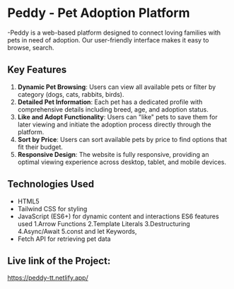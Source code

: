 # Peddy - Pet Adoption Platform

-Peddy is a web-based platform designed to connect loving families with pets in need of adoption. Our user-friendly interface makes it easy to browse, search.

## Key Features

1. **Dynamic Pet Browsing**: Users can view all available pets or filter by category (dogs, cats, rabbits, birds).
2. **Detailed Pet Information**: Each pet has a dedicated profile with comprehensive details including breed, age, and adoption status.
3. **Like and Adopt Functionality**: Users can "like" pets to save them for later viewing and initiate the adoption process directly through the platform.
4. **Sort by Price**: Users can sort available pets by price to find options that fit their budget.
5. **Responsive Design**: The website is fully responsive, providing an optimal viewing experience across desktop, tablet, and mobile devices.

## Technologies Used

-   HTML5
-   Tailwind CSS for styling
-   JavaScript (ES6+) for dynamic content and interactions
    ES6 features used 1.Arrow Functions 2.Template Literals 3.Destructuring 4.Async/Await 5.const and let Keywords,
-   Fetch API for retrieving pet data

## Live link of the Project:

https://peddy-tt.netlify.app/
